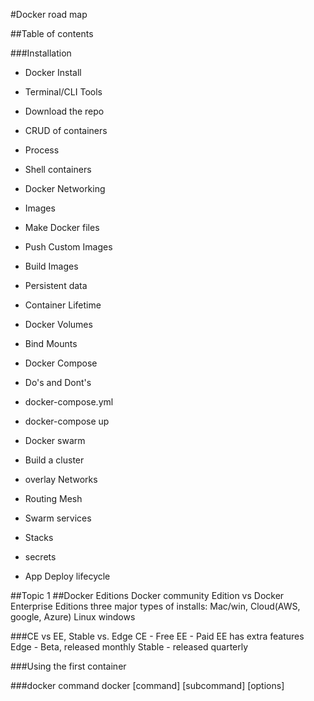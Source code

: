 #Docker road map

##Table of contents

###Installation
- Docker Install
- Terminal/CLI Tools
- Download the repo


- CRUD of containers
- Process
- Shell containers
- Docker Networking

- Images
- Make Docker files
- Push Custom Images
- Build Images

- Persistent data
- Container Lifetime
- Docker Volumes
- Bind Mounts


- Docker Compose
- Do's and Dont's
- docker-compose.yml
- docker-compose up

- Docker swarm
- Build a cluster
- overlay Networks
- Routing Mesh
- Swarm services
- Stacks
- secrets
- App Deploy lifecycle


##Topic 1
##Docker Editions
Docker community Edition vs Docker Enterprise Editions
three major types of installs: Mac/win, Cloud(AWS, google, Azure)
Linux
windows

###CE vs EE, Stable vs. Edge
CE - Free
EE - Paid
EE has extra features
Edge - Beta, released monthly
Stable - released quarterly

###Using the first container

###docker command
docker [command] [subcommand] [options]
